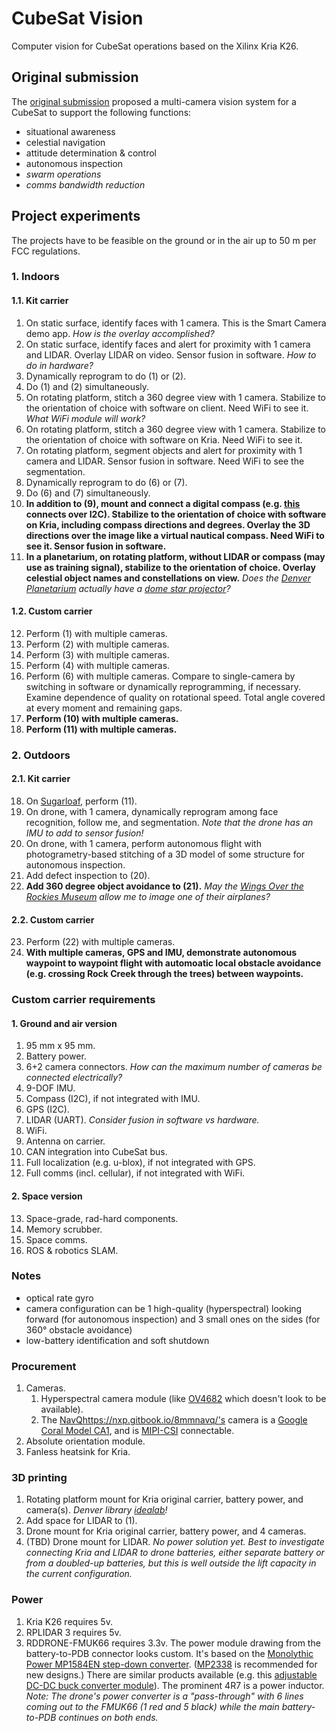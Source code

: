 # CubeSat Vision

Computer vision for CubeSat operations based on the Xilinx Kria K26.

## Original submission

The [original submission](https://www.hackster.io/contests/xilinxadaptivecomputing2021/hardware_applications/14401) proposed a multi-camera vision system for a CubeSat to support the following functions:
* situational awareness
* celestial navigation
* attitude determination & control
* autonomous inspection
* _swarm operations_
* _comms bandwidth reduction_

## Project experiments

The projects have to be feasible on the ground or in the air up to 50 m per FCC regulations.

### 1. Indoors

#### 1.1. Kit carrier

1. On static surface, identify faces with 1 camera. This is the Smart Camera demo app. _How is the overlay accomplished?_
2. On static surface, identify faces and alert for proximity with 1 camera and LIDAR. Overlay LIDAR on video. Sensor fusion in software. _How to do in hardware?_ 
3. Dynamically reprogram to do (1) or (2).
4. Do (1) and (2) simultaneously.
5. On rotating platform, stitch a 360 degree view with 1 camera. Stabilize to the orientation of choice with software on client. Need WiFi to see it. _What WiFi module will work?_
6. On rotating platform, stitch a 360 degree view with 1 camera. Stabilize to the orientation of choice with software on Kria. Need WiFi to see it. 
7. On rotating platform, segment objects and alert for proximity with 1 camera and LIDAR. Sensor fusion in software. Need WiFi to see the segmentation. 
8. Dynamically reprogram to do (6) or (7).
9. Do (6) and (7) simultaneously.
10. **In addition to (9), mount and connect a digital compass (e.g. [this](https://www.amazon.com/Digital-Compass-Magnetometer-Electronic-Magnetic/dp/B07PP67N9Q) connects over I2C). Stabilize to the orientation of choice with software on Kria, including compass directions and degrees. Overlay the 3D directions over the image like a virtual nautical compass. Need WiFi to see it. Sensor fusion in software.**
11. **In a planetarium, on rotating platform, without LIDAR or compass (may use as training signal), stabilize to the orientation of choice. Overlay celestial object names and constellations on view.** _Does the [Denver Planetarium](https://www.dmns.org/visit/planetarium/) actually have a [dome star projector](https://www.zeiss.com/planetariums/us/about-us/image-download/planetarium-projectors.html)?_

#### 1.2. Custom carrier

12. Perform (1) with multiple cameras.
13. Perform (2) with multiple cameras.
14. Perform (3) with multiple cameras.
15. Perform (4) with multiple cameras.
16. Perform (6) with multiple cameras. Compare to single-camera by switching in software or dynamically reprogramming, if necessary. Examine dependence of quality on rotational speed. Total angle covered at every moment and remaining gaps.
17. **Perform (10) with multiple cameras.**
18. **Perform (11) with multiple cameras.**

### 2. Outdoors

#### 2.1. Kit carrier

18. On [Sugarloaf](https://www.summitpost.org/sugarloaf-mountain-boulder-co/445263), perform (11).
19. On drone, with 1 camera, dynamically reprogram among face recognition, follow me, and segmentation. _Note that the drone has an IMU to add to sensor fusion!_
20. On drone, with 1 camera, perform autonomous flight with photogrametry-based stitching of a 3D model of some structure for autonomous inspection.
21. Add defect inspection to (20).
22. **Add 360 degree object avoidance to (21).** _May the [Wings Over the Rockies Museum](https://wingsmuseum.org/museum/) allow me to image one of their airplanes?_

#### 2.2. Custom carrier

23. Perform (22) with multiple cameras.
24. **With multiple cameras, GPS and IMU, demonstrate autonomous waypoint to waypoint flight with automoatic local obstacle avoidance (e.g. crossing Rock Creek through the trees) between waypoints.**

### Custom carrier requirements

#### 1. Ground and air version

1. 95 mm x 95 mm.
2. Battery power.
3. 6+2 camera connectors. _How can the maximum number of cameras be connected electrically?_
4. 9-DOF IMU.
5. Compass (I2C), if not integrated with IMU.
6. GPS (I2C).
7. LIDAR (UART). _Consider fusion in software vs hardware._
8. WiFi.
9. Antenna on carrier.
10. CAN integration into CubeSat bus.
11. Full localization (e.g. u-blox), if not integrated with GPS.
12. Full comms (incl. cellular), if not integrated with WiFi.

#### 2. Space version

13. Space-grade, rad-hard components.
14. Memory scrubber.
15. Space comms.
16. ROS & robotics SLAM.

### Notes

* optical rate gyro
* camera configuration can be 1 high-quality (hyperspectral) looking forward (for autonomous inspection) and 3 small ones on the sides (for 360° obstacle avoidance)
* low-battery identification and soft shutdown

### Procurement

1. Cameras.
   1. Hyperspectral camera module (like [OV4682](https://www.e-consystems.com/blog/camera/camera-board/ov4682-multispectral-camera-module-launched/) which doesn't look to be available).
   2. The [NavQ]()https://nxp.gitbook.io/8mmnavq/'s camera is a [Google Coral Model CA1](https://coral.ai/products/camera/), and is [MIPI-CSI](https://resources.mipi.org/blog/a-look-under-the-hood-at-mipi-csi-2-and-mipi-dsi-2-in-automotive) connectable.
2. Absolute orientation module.
3. Fanless heatsink for Kria.

### 3D printing

1. Rotating platform mount for Kria original carrier, battery power, and camera(s). _Denver library [idealab](https://www.denverlibrary.org/idealab3D)!_
2. Add space for LIDAR to (1).
3. Drone mount for Kria original carrier, battery power, and 4 cameras.
5. (TBD) Drone mount for LIDAR. _No power solution yet. Best to investigate connecting Kria and LIDAR to drone batteries, either separate battery or from a doubled-up batteries, but this is well outside the lift capacity in the current configuration._

### Power

1. Kria K26 requires 5v.
2. RPLIDAR 3 requires 5v.
3. RDDRONE-FMUK66 requires 3.3v. The power module drawing from the battery-to-PDB connector looks custom. It's based on the [Monolythic Power MP1584EN step-down converter](https://www.monolithicpower.com/en/documentview/productdocument/index/version/2/document_type/Datasheet/lang/en/sku/MP1584EN-LF-Z/document_id/204). ([MP2338](https://www.monolithicpower.com/en/mp2338.html) is recommended for new designs.) There are similar products available (e.g. this [adjustable DC-DC buck converter module](https://www.amazon.com/MP1584EN-DC-DC-Converter-Adjustable-Module/dp/B01MQGMOKI?th=1)). The prominent 4R7 is a power inductor. _Note: The drone's power converter is a "pass-through" with 6 lines coming out to the FMUK66 (1 red and 5 black) while the main battery-to-PDB continues on both ends._
